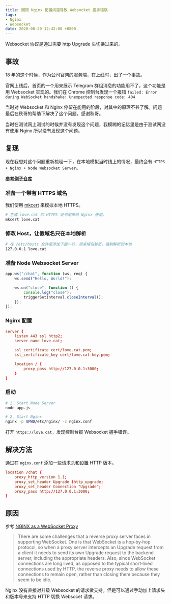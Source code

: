 ```yaml
---
title: 回顾 Nginx 配置问题导致 Websocket 握手错误
tags:
- Nginx
- Websocket
date: 2020-08-29 12:42:00 +0800
---
```


Websocket 协议是通过需要 http Upgrade 头切换过来的。

<!--more-->

## 事故

18 年的这个时候，作为公司官网的服务端，在上线时，出了一个事故。

官网上线后，首页的一个用来展示 Telegram 群组消息的功能用不了，这个功能是用 Websocket 实现的。我们在 Chrome 控制台发现一个报错 `failed: Error during WebSocket handshake: Unexpected response code: 404`

当时对 Websocket 和 Nginx 停留在能用的阶段，对其中的原理不甚了解。问题最后在秋哥的帮助下解决了这个问题。感谢秋哥。

当时在测试网上测试的时候并没有发现这个问题，我模糊的记忆里是由于测试网没有使用 Nginx 所以没有发现这个问题。

## 复现

现在我想对这个问题重新梳理一下，在本地模拟当时线上的情况，最终会有 `HTTPS + Nginx + Node Websocket Server`。

**[参考例子仓库](https://github.com/jkyochen/retrospect-nginx-cause-websocket-handshake-errors)**

### 准备一个带有 HTTPS 域名

我们使用 [mkcert](https://github.com/FiloSottile/mkcert) 来模拟本地 HTTPS。

```sh
# 生成 love.cat 的 HTTPS 证书用来给 Nginx 使用。
mkcert love.cat
```

### 修改 Host，让假域名只在本地解析

```sh
# 在 /etc/hosts 文件里添加下面一行，用来域名解析，强制解析到本地
127.0.0.1 love.cat
```

### 准备 Node Websocket Server

```js
app.ws("/chat", function (ws, req) {
    ws.send("Hello, World!");

    ws.on("close", function () {
        console.log("close");
        triggerSetInterval.closeInterval();
    });
});
```

### Nginx 配置

```conf
server {
    listen 443 ssl http2;
    server_name love.cat;

    ssl_certificate cert/love.cat.pem;
    ssl_certificate_key cert/love.cat-key.pem;

    location / {
        proxy_pass http://127.0.0.1:3000;
    }
}
```

### 启动

```sh
# 1. Start Node Server
node app.js

# 2. Start Nginx
nginx -p $PWD/etc/nginx/ -c nginx.conf
```

打开 `https://love.cat`，发现控制台报 Websocket 握手错误。

## 解决方法

通过在 `nginx.conf` 添加一些请求头和设置 HTTP 版本。

```conf
location /chat {
    proxy_http_version 1.1;
    proxy_set_header Upgrade $http_upgrade;
    proxy_set_header Connection "Upgrade";
    proxy_pass http://127.0.0.1:3000;
}
```

## 原因

参考 [NGINX as a WebSocket Proxy](https://www.nginx.com/blog/websocket-nginx/)

> There are some challenges that a reverse proxy server faces in supporting WebSocket. One is that WebSocket is a hop‑by‑hop protocol, so when a proxy server intercepts an Upgrade request from a client it needs to send its own Upgrade request to the backend server, including the appropriate headers. Also, since WebSocket connections are long lived, as opposed to the typical short‑lived connections used by HTTP, the reverse proxy needs to allow these connections to remain open, rather than closing them because they seem to be idle.

Nginx 没有直接对升级 Websocket 的请求做支持。但是可以通过手动加上请求头和版本号来支持 HTTP 切换 Websocet 请求。

